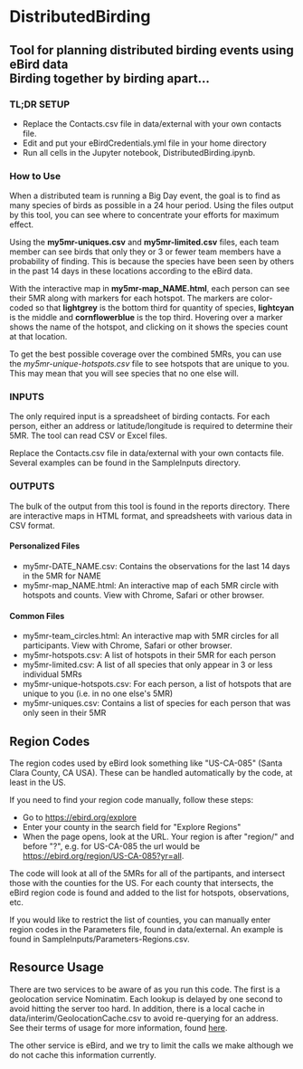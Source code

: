 # DistributedBirding
Tool for planning distributed birding events using eBird data  
Birding together by birding apart...  
---

### TL;DR SETUP
- Replace the Contacts.csv file in data/external with your own contacts file.
- Edit and put your eBirdCredentials.yml file in your home directory 
- Run all cells in the Jupyter notebook, DistributedBirding.ipynb.

### How to Use

When a distributed team is running a Big Day event, the goal is to find as many
species of birds as possible in a 24 hour period. Using the files output by
this tool, you can see where to concentrate your efforts for maximum effect.

Using the __my5mr-uniques.csv__ and __my5mr-limited.csv__ files, each team member 
can see birds that only they or 3 or fewer team members have a probability
of finding. This is because the species have been seen by others in the past
14 days in these locations according to the eBird data.

With the interactive map in __my5mr-map_NAME.html__, each person can see their 
5MR along with markers for each hotspot. The markers are color-coded so that
**lightgrey** is the bottom third for quantity of species, 
**lightcyan** is the middle and **cornflowerblue** is the top third. Hovering
over a marker shows the name of the hotspot, and clicking on it shows the
species count at that location.

To get the best possible coverage over the combined 5MRs, you can use
the _my5mr-unique-hotspots.csv_ file to see hotspots that are unique to you.
This may mean that you will see species that no one else will.

### INPUTS

The only required input is a spreadsheet of birding contacts. For each person,
either an address or latitude/longitude is required to determine their 5MR.
The tool can read CSV or Excel files. 

Replace the Contacts.csv file in data/external with your own contacts file.
Several examples can be found in the SampleInputs directory.

### OUTPUTS

The bulk of the output from this tool is found in the reports directory. There
are interactive maps in HTML format, and spreadsheets with various data in
CSV format. 

#### Personalized Files  
- my5mr-DATE_NAME.csv: Contains the observations for the last 14 days in the 5MR for NAME    
- my5mr-map_NAME.html: An interactive map of each 5MR circle with 
hotspots and counts. View with Chrome, Safari or other browser.  
  

#### Common Files  
- my5mr-team_circles.html: An interactive map with 5MR circles for all participants.
View with Chrome, Safari or other browser.  
- my5mr-hotspots.csv: A list of hotspots in their 5MR for each person    
- my5mr-limited.csv: A list of all species that only appear in 3 or less individual 5MRs    
- my5mr-unique-hotspots.csv: For each person, a list of hotspots that are unique 
to you (i.e. in no one else's 5MR)
- my5mr-uniques.csv: Contains a list of species for each person that was only 
seen in their 5MR  


## Region Codes
The region codes used by eBird look something like "US-CA-085"
 (Santa Clara County, CA USA). These can be handled automatically by the code, at 
 least in the US.   
 
If you need to find your region code manually, follow these steps:
- Go to https://ebird.org/explore  
- Enter your county in the search field for "Explore Regions"  
- When the page opens, look at the URL. Your region is after "region/" and 
before "?", e.g. for US-CA-085 the url would be 
https://ebird.org/region/US-CA-085?yr=all.

The code will look at all of the 5MRs for all of the partipants, and intersect
those with the counties for the US. For each county that intersects, the eBird
region code is found and added to the list for hotspots, observations, etc.

If you would like to restrict the list of counties, you can manually enter 
region codes in the Parameters file, found in data/external. An example is
found in SampleInputs/Parameters-Regions.csv.

## Resource Usage
There are two services to be aware of as you run this code. The first is a
geolocation service Nominatim. Each lookup is delayed by one second to avoid
hitting the server too hard. In addition, there is a local cache in 
data/interim/GeolocationCache.csv to avoid re-querying for an address. See their 
terms of usage for more information, found 
[here](https://operations.osmfoundation.org/policies/nominatim/).

The other service is eBird, and we try to limit the calls we make although we
do not cache this information currently.
